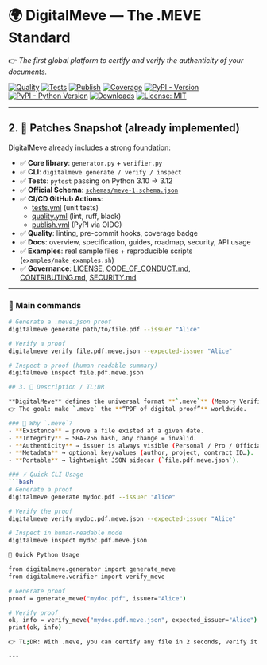 # 🌍 DigitalMeve — The .MEVE Standard

👉 *The first global platform to certify and verify the authenticity of your documents.*

[![Quality](https://github.com/BACOUL/digitalmeve/actions/workflows/quality.yml/badge.svg?branch=main)](https://github.com/BACOUL/digitalmeve/actions/workflows/quality.yml)
[![Tests](https://github.com/BACOUL/digitalmeve/actions/workflows/tests.yml/badge.svg?branch=main)](https://github.com/BACOUL/digitalmeve/actions/workflows/tests.yml)
[![Publish](https://github.com/BACOUL/digitalmeve/actions/workflows/publish.yml/badge.svg?branch=main)](https://github.com/BACOUL/digitalmeve/actions/workflows/publish.yml)
[![Coverage](https://img.shields.io/badge/coverage-90%25-brightgreen.svg)](https://github.com/BACOUL/digitalmeve)
[![PyPI - Version](https://img.shields.io/pypi/v/digitalmeve.svg?label=DigitalMeve&logo=pypi)](https://pypi.org/project/digitalmeve/)
[![PyPI - Python Version](https://img.shields.io/pypi/pyversions/digitalmeve.svg?logo=python&label=Python)](https://pypi.org/project/digitalmeve/)
[![Downloads](https://pepy.tech/badge/digitalmeve)](https://pepy.tech/project/digitalmeve)
[![License: MIT](https://img.shields.io/badge/License-MIT-green.svg)](LICENSE)

---

## 2. 🚀 Patches Snapshot (already implemented)

DigitalMeve already includes a strong foundation:

- ✅ **Core library**: `generator.py` + `verifier.py`  
- ✅ **CLI**: `digitalmeve generate / verify / inspect`  
- ✅ **Tests**: `pytest` passing on Python 3.10 → 3.12  
- ✅ **Official Schema**: [`schemas/meve-1.schema.json`](schemas/meve-1.schema.json)  
- ✅ **CI/CD GitHub Actions**:  
  - [tests.yml](.github/workflows/tests.yml) (unit tests)  
  - [quality.yml](.github/workflows/quality.yml) (lint, ruff, black)  
  - [publish.yml](.github/workflows/publish.yml) (PyPI via OIDC)  
- ✅ **Quality**: linting, pre-commit hooks, coverage badge  
- ✅ **Docs**: overview, specification, guides, roadmap, security, API usage  
- ✅ **Examples**: real sample files + reproducible scripts (`examples/make_examples.sh`)  
- ✅ **Governance**: [LICENSE](LICENSE), [CODE_OF_CONDUCT.md](CODE_OF_CONDUCT.md), [CONTRIBUTING.md](CONTRIBUTING.md), [SECURITY.md](SECURITY.md)  

---

### 🔑 Main commands

```bash
# Generate a .meve.json proof
digitalmeve generate path/to/file.pdf --issuer "Alice"

# Verify a proof
digitalmeve verify file.pdf.meve.json --expected-issuer "Alice"

# Inspect a proof (human-readable summary)
digitalmeve inspect file.pdf.meve.json

## 3. 📖 Description / TL;DR

**DigitalMeve** defines the universal format **`.meve`** (Memory Verified) to **timestamp, hash, and certify** digital documents.  
👉 The goal: make `.meve` the **“PDF of digital proof”** worldwide.  

### 🔑 Why `.meve`?
- **Existence** → prove a file existed at a given date.  
- **Integrity** → SHA-256 hash, any change = invalid.  
- **Authenticity** → issuer is always visible (Personal / Pro / Official).  
- **Metadata** → optional key/values (author, project, contract ID…).  
- **Portable** → lightweight JSON sidecar (`file.pdf.meve.json`).  

### ⚡ Quick CLI Usage
```bash
# Generate a proof
digitalmeve generate mydoc.pdf --issuer "Alice"

# Verify the proof
digitalmeve verify mydoc.pdf.meve.json --expected-issuer "Alice"

# Inspect in human-readable mode
digitalmeve inspect mydoc.pdf.meve.json

🐍 Quick Python Usage

from digitalmeve.generator import generate_meve
from digitalmeve.verifier import verify_meve

# Generate proof
proof = generate_meve("mydoc.pdf", issuer="Alice")

# Verify proof
ok, info = verify_meve("mydoc.pdf.meve.json", expected_issuer="Alice")
print(ok, info)

👉 TL;DR: With .meve, you can certify any file in 2 seconds, verify it instantly, and scale from Personal → Pro → Official certifications.

---
